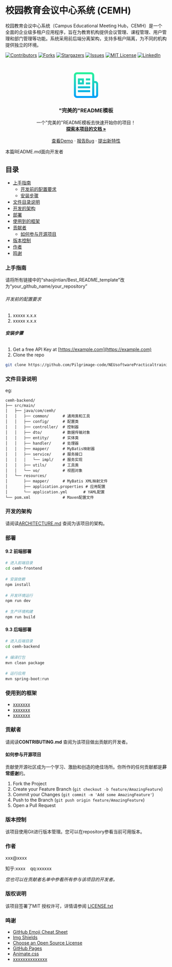 

# 校园教育会议中心系统 (CEMH)

校园教育会议中心系统（Campus Educational Meeting Hub，CEMH）是一个全面的企业级多租户应用程序，旨在为教育机构提供会议管理、课程管理、用户管理和部门管理等功能。系统采用前后端分离架构，支持多租户隔离，为不同的机构提供独立的环境。

<!-- PROJECT SHIELDS -->

[![Contributors][contributors-shield]][contributors-url]
[![Forks][forks-shield]][forks-url]
[![Stargazers][stars-shield]][stars-url]
[![Issues][issues-shield]][issues-url]
[![MIT License][license-shield]][license-url]
[![LinkedIn][linkedin-shield]][linkedin-url]

<!-- PROJECT LOGO -->
<br />

<p align="center">
  <a href="https://github.com/Pilgrimage-code/NEUsoftwarePracticaltraining/">
    <img src="images/logo.png" alt="Logo" width="80" height="80">
  </a>

  <h3 align="center">"完美的"README模板</h3>
  <p align="center">
    一个"完美的"README模板去快速开始你的项目！
    <br />
    <a href="https://github.com/Pilgrimage-code/NEUsoftwarePracticaltraining"><strong>探索本项目的文档 »</strong></a>
    <br />
    <br />
    <a href="https://github.com/Pilgrimage-code/NEUsoftwarePracticaltraining">查看Demo</a>
    ·
    <a href="https://github.com/Pilgrimage-code/NEUsoftwarePracticaltraining/issues">报告Bug</a>
    ·
    <a href="https://github.com/Pilgrimage-code/NEUsoftwarePracticaltraining/issues">提出新特性</a>
  </p>

</p>


 本篇README.md面向开发者
 
## 目录

- [上手指南](#上手指南)
  - [开发前的配置要求](#开发前的配置要求)
  - [安装步骤](#安装步骤)
- [文件目录说明](#文件目录说明)
- [开发的架构](#开发的架构)
- [部署](#部署)
- [使用到的框架](#使用到的框架)
- [贡献者](#贡献者)
  - [如何参与开源项目](#如何参与开源项目)
- [版本控制](#版本控制)
- [作者](#作者)
- [鸣谢](#鸣谢)

### 上手指南

请将所有链接中的“shaojintian/Best_README_template”改为“your_github_name/your_repository”



###### 开发前的配置要求

1. xxxxx x.x.x
2. xxxxx x.x.x

###### **安装步骤**

1. Get a free API Key at [https://example.com](https://example.com)
2. Clone the repo

```sh
git clone https://github.com/Pilgrimage-code/NEUsoftwarePracticaltraining.git
```

### 文件目录说明
eg:

```
cemh-backend/
├── src/main/
│   ├── java/com/cemh/
│   │   ├── common/      # 通用类和工具
│   │   ├── config/      # 配置类
│   │   ├── controller/  # 控制器
│   │   ├── dto/         # 数据传输对象
│   │   ├── entity/      # 实体类
│   │   ├── handler/     # 处理器
│   │   ├── mapper/      # MyBatis映射器
│   │   ├── service/     # 服务接口
│   │   │   └── impl/    # 服务实现
│   │   ├── utils/       # 工具类
│   │   └── vo/          # 视图对象
│   └── resources/
│       ├── mapper/      # MyBatis XML映射文件
│       ├── application.properties # 应用配置
│       └── application.yml       # YAML配置
└── pom.xml              # Maven配置文件
```



### 开发的架构 

请阅读[ARCHITECTURE.md](https://github.com/shaojintian/Best_README_template/blob/master/ARCHITECTURE.md) 查阅为该项目的架构。

### 部署

#### 9.2 前端部署

```bash
# 进入前端目录
cd cemh-frontend

# 安装依赖
npm install

# 开发环境运行
npm run dev

# 生产环境构建
npm run build
```

#### 9.3 后端部署

```bash
# 进入后端目录
cd cemh-backend

# 编译打包
mvn clean package

# 运行应用
mvn spring-boot:run
```

### 使用到的框架

- [xxxxxxx](https://getbootstrap.com)
- [xxxxxxx](https://jquery.com)
- [xxxxxxx](https://laravel.com)

### 贡献者

请阅读**CONTRIBUTING.md** 查阅为该项目做出贡献的开发者。

#### 如何参与开源项目

贡献使开源社区成为一个学习、激励和创造的绝佳场所。你所作的任何贡献都是**非常感谢**的。


1. Fork the Project
2. Create your Feature Branch (`git checkout -b feature/AmazingFeature`)
3. Commit your Changes (`git commit -m 'Add some AmazingFeature'`)
4. Push to the Branch (`git push origin feature/AmazingFeature`)
5. Open a Pull Request



### 版本控制

该项目使用Git进行版本管理。您可以在repository参看当前可用版本。

### 作者

xxx@xxxx

知乎:xxxx  &ensp; qq:xxxxxx    

 *您也可以在贡献者名单中参看所有参与该项目的开发者。*

### 版权说明

该项目签署了MIT 授权许可，详情请参阅 [LICENSE.txt](https://github.com/shaojintian/Best_README_template/blob/master/LICENSE.txt)

### 鸣谢


- [GitHub Emoji Cheat Sheet](https://www.webpagefx.com/tools/emoji-cheat-sheet)
- [Img Shields](https://shields.io)
- [Choose an Open Source License](https://choosealicense.com)
- [GitHub Pages](https://pages.github.com)
- [Animate.css](https://daneden.github.io/animate.css)
- [xxxxxxxxxxxxxx](https://connoratherton.com/loaders)

<!-- links -->
[your-project-path]:shaojintian/Best_README_template
[contributors-shield]: https://img.shields.io/github/contributors/shaojintian/Best_README_template.svg?style=flat-square
[contributors-url]: https://github.com/shaojintian/Best_README_template/graphs/contributors
[forks-shield]: https://img.shields.io/github/forks/shaojintian/Best_README_template.svg?style=flat-square
[forks-url]: https://github.com/shaojintian/Best_README_template/network/members
[stars-shield]: https://img.shields.io/github/stars/shaojintian/Best_README_template.svg?style=flat-square
[stars-url]: https://github.com/shaojintian/Best_README_template/stargazers
[issues-shield]: https://img.shields.io/github/issues/shaojintian/Best_README_template.svg?style=flat-square
[issues-url]: https://img.shields.io/github/issues/shaojintian/Best_README_template.svg
[license-shield]: https://img.shields.io/github/license/shaojintian/Best_README_template.svg?style=flat-square
[license-url]: https://github.com/shaojintian/Best_README_template/blob/master/LICENSE.txt
[linkedin-shield]: https://img.shields.io/badge/-LinkedIn-black.svg?style=flat-square&logo=linkedin&colorB=555
[linkedin-url]: https://linkedin.com/in/shaojintian




